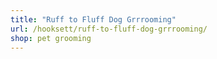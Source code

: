 ```yaml
---
title: "Ruff to Fluff Dog Grrrooming"
url: /hooksett/ruff-to-fluff-dog-grrrooming/
shop: pet grooming
---
```

